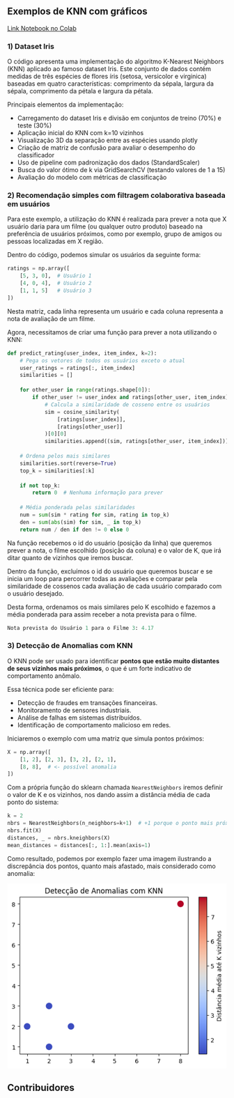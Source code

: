 ## Exemplos de KNN com gráficos

[Link Notebook no Colab](https://colab.research.google.com/drive/1weSNTv3ZqPqpdrtPQrczzHxfoQMkhLQu#scrollTo=vZfd4X1kdFVe)
### 1)  Dataset Iris

O código apresenta uma implementação do algoritmo K-Nearest Neighbors (KNN) aplicado ao famoso dataset Iris. Este conjunto de dados contém medidas de três espécies de flores íris (setosa, versicolor e virginica) baseadas em quatro características: comprimento da sépala, largura da sépala, comprimento da pétala e largura da pétala.

   Principais elementos da implementação:
- Carregamento do dataset Iris e divisão em conjuntos de treino (70%) e teste (30%)
- Aplicação inicial do KNN com k=10 vizinhos
- Visualização 3D da separação entre as espécies usando plotly
- Criação de matriz de confusão para avaliar o desempenho do classificador
- Uso de pipeline com padronização dos dados (StandardScaler)
- Busca do valor ótimo de k via GridSearchCV (testando valores de 1 a 15)
- Avaliação do modelo com métricas de classificação

### 2) Recomendação simples com filtragem colaborativa baseada em usuários

Para este exemplo, a utilização do KNN é realizada para prever a nota que X usuário daria para um filme (ou qualquer outro produto) baseado na preferência de usuários próximos, como por exemplo, grupo de amigos ou pessoas localizadas em X região.

Dentro do código, podemos simular os usuários da seguinte forma:

```python
ratings = np.array([
    [5, 3, 0],  # Usuário 1
    [4, 0, 4],  # Usuário 2
    [1, 1, 5]   # Usuário 3
])
```

Nesta matriz, cada linha representa um usuário e cada coluna representa a nota de avaliação de um filme.

Agora, necessitamos de criar uma função para prever a nota utilizando o KNN:

```python
def predict_rating(user_index, item_index, k=2):
    # Pega os vetores de todos os usuários exceto o atual
    user_ratings = ratings[:, item_index]
    similarities = []

    for other_user in range(ratings.shape[0]):
        if other_user != user_index and ratings[other_user, item_index] != 0:
            # Calcula a similaridade de cosseno entre os usuários
            sim = cosine_similarity(
                [ratings[user_index]], 
                [ratings[other_user]]
            )[0][0]
            similarities.append((sim, ratings[other_user, item_index]))

    # Ordena pelos mais similares
    similarities.sort(reverse=True)
    top_k = similarities[:k]

    if not top_k:
        return 0  # Nenhuma informação para prever

    # Média ponderada pelas similaridades
    num = sum(sim * rating for sim, rating in top_k)
    den = sum(abs(sim) for sim, _ in top_k)
    return num / den if den != 0 else 0
```

Na função recebemos o id do usuário (posição da linha) que queremos prever a nota, o filme escolhido (posição da coluna) e o valor de K, que irá ditar quanto de vizinhos que iremos buscar.

Dentro da função, excluímos o id do usuário que queremos buscar e se inicia um loop para percorrer todas as avaliações e comparar pela similaridade de cossenos cada avaliação de cada usuário comparado com o usuário desejado.

Desta forma, ordenamos os mais similares pelo K escolhido e fazemos a média ponderada para assim receber a nota prevista para o filme.

```python
Nota prevista do Usuário 1 para o Filme 3: 4.17
```

### 3) Detecção de Anomalias com KNN

O KNN pode ser usado para identificar **pontos que estão muito distantes de seus vizinhos mais próximos**, o que é um forte indicativo de comportamento anômalo.

Essa técnica pode ser eficiente para:

- Detecção de fraudes em transações financeiras.
- Monitoramento de sensores industriais.
- Análise de falhas em sistemas distribuídos.
- Identificação de comportamento malicioso em redes.

Iniciaremos o exemplo com uma matriz que simula pontos próximos:

```python
X = np.array([
    [1, 2], [2, 3], [3, 2], [2, 1],
    [8, 8],  # <- possível anomalia
])
```

Com a própria função do sklearn chamada `NearestNeighbors` iremos definir o valor de K e os vizinhos, nos dando assim a distância média de cada ponto do sistema:

```python
k = 2
nbrs = NearestNeighbors(n_neighbors=k+1)  # +1 porque o ponto mais próximo de si mesmo é ele mesmo
nbrs.fit(X)
distances, _ = nbrs.kneighbors(X)
mean_distances = distances[:, 1:].mean(axis=1)
```

Como resultado, podemos por exemplo fazer uma imagem ilustrando a discrepância dos pontos, quanto mais afastado, mais considerado como anomalia:

![image.png](../../figures/image_anomaly.png)

## Contribuidores